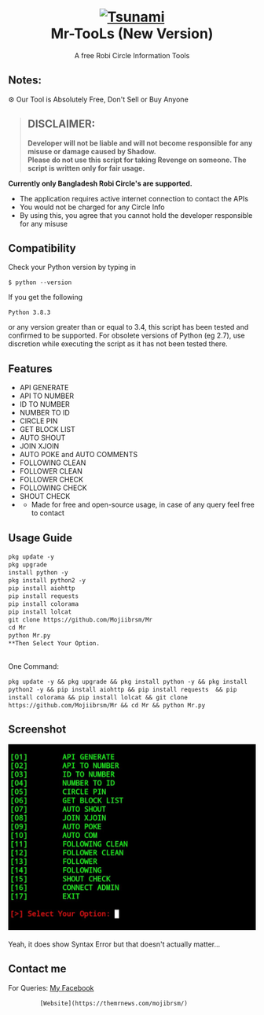 <h1 align="center">
  <br>
  <a href="https://github.com/Mojiibrsm/Mr">
  <img src="https://circle-tool.mojibrsm.xyz/img/circlelogo.png"
  alt="Tsunami">
  </a><br>
  Mr-TooLs (New Version)
  <br>
</h1>


<p align="center">A free Robi Circle Information Tools</p>

## Notes:
⚙ Our Tool is Absolutely Free, Don't Sell or Buy Anyone
> ## DISCLAIMER:
> **Developer will not be liable and will not become
responsible for any misuse or damage caused by Shadow.**  
**Please do not use this script for taking Revenge on someone. The script is written only for fair usage.**

**Currently only Bangladesh Robi Circle's are supported.**


- The application requires active internet connection to contact the APIs
- You would not be charged for any Circle Info
- By using this, you agree that you cannot hold the developer responsible for any misuse

## Compatibility
Check your Python version by typing in
```shell script
$ python --version
```
If you get the following
```shell script
Python 3.8.3
```
or any version greater than or equal to 3.4, this script has been tested and confirmed to be supported. For obsolete versions of Python (eg 2.7), use discretion while executing the script as it has not been tested there.

## Features

- API GENERATE
- API TO NUMBER
- ID TO NUMBER
- NUMBER TO ID
- CIRCLE PIN
- GET BLOCK LIST
- AUTO SHOUT
- JOIN XJOIN
- AUTO POKE and AUTO COMMENTS
- FOLLOWING CLEAN
- FOLLOWER CLEAN
- FOLLOWER  CHECK
- FOLLOWING CHECK
- SHOUT CHECK
- * Made for free and open-source usage, in case of any query feel free to contact

## Usage Guide

```
pkg update -y
pkg upgrade
install python -y
pkg install python2 -y
pip install aiohttp
pip install requests
pip install colorama
pip install lolcat
git clone https://github.com/Mojiibrsm/Mr
cd Mr
python Mr.py
**Then Select Your Option.
```
<br>One Command:<br>

```
pkg update -y && pkg upgrade && pkg install python -y && pkg install python2 -y && pip install aiohttp && pip install requests  && pip install colorama && pip install lolcat && git clone https://github.com/Mojiibrsm/Mr && cd Mr && python Mr.py
```

## Screenshot

<a href="https://github.com/Mojiibrsm/Mr/blob/main/Mr_Tools%20(Mojib%20Rsm).jpg"><img alt="Screenshots" title="Screenshots" src="https://github.com/Mojiibrsm/Mr/blob/main/Mr_Tools%20(Mojib%20Rsm).jpg"/></a><br><br>
Yeah, it does show Syntax Error but that doesn't actually matter...<br>


## Contact me  

For Queries: [My Facebook](https://www.facebook.com/Mojiibrsm/)

             [Website](https://themrnews.com/mojibrsm/)
